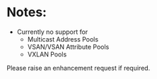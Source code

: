 # Notes:
- Currently no support for
  - Multicast Address Pools
  - VSAN/VSAN Attribute Pools
  - VXLAN Pools

Please raise an enhancement request if required.
